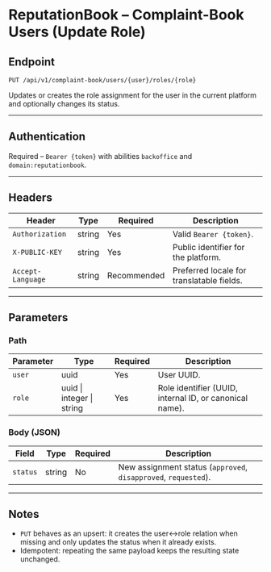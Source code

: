 # ReputationBook – Complaint-Book Users (Update Role)

## Endpoint

```
PUT /api/v1/complaint-book/users/{user}/roles/{role}
```

Updates or creates the role assignment for the user in the current platform and optionally changes its status.

---

## Authentication

Required – `Bearer {token}` with abilities `backoffice` and `domain:reputationbook`.

---

## Headers

| Header | Type | Required | Description |
| ------ | ---- | -------- | ----------- |
| `Authorization` | string | Yes | Valid `Bearer {token}`. |
| `X-PUBLIC-KEY` | string | Yes | Public identifier for the platform. |
| `Accept-Language` | string | Recommended | Preferred locale for translatable fields. |

---

## Parameters

### Path

| Parameter | Type | Required | Description |
| --------- | ---- | -------- | ----------- |
| `user` | uuid | Yes | User UUID. |
| `role` | uuid \| integer \| string | Yes | Role identifier (UUID, internal ID, or canonical name). |

### Body (JSON)

| Field | Type | Required | Description |
| ----- | ---- | -------- | ----------- |
| `status` | string | No | New assignment status (`approved`, `disapproved`, `requested`). |

---

## Notes

- `PUT` behaves as an upsert: it creates the user↔role relation when missing and only updates the status when it already exists.
- Idempotent: repeating the same payload keeps the resulting state unchanged.

